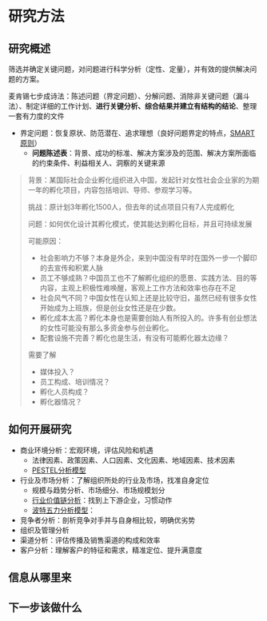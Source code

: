 # 研究方法

## 研究概述

筛选并确定关键问题，对问题进行科学分析（定性、定量），并有效的提供解决问题的方案。

麦肯锡七步成诗法：陈述问题（界定问题）、分解问题、消除非关键问题（漏斗法）、制定详细的工作计划、**进行关键分析、综合结果并建立有结构的结论**、整理一套有力度的文件

- 界定问题：恢复原状、防范潜在、追求理想（良好问题界定的特点，[SMART原则](https://wiki.mbalib.com/wiki/SMART原则)）
  - **问题陈述表**：背景、成功的标准、解决方案涉及的范围、解决方案所面临的约束条件、利益相关人、洞察的关键来源



> 背景：某国际社会企业孵化组织进入中国，发起针对女性社会企业家的为期一年的孵化项目，内容包括培训、导师、参观学习等。
>
> 挑战：原计划3年孵化1500人，但去年的试点项目只有7人完成孵化
>
> 问题：如何优化设计其孵化模式，使其能达到孵化目标，并且可持续发展
>
> 可能原因：
>
> - 社会影响力不够？本身是外企，来到中国没有早时在国外一步一个脚印的去宣传和积累人脉
> - 员工不够成熟？中国员工也不了解孵化组织的愿景、实践方法、目的等内容，主观上积极性难唤醒，客观上工作方法和效率也存在不足
> - 社会风气不同？中国女性在认知上还是比较守旧，虽然已经有很多女性开始成为上班族，但是创业女性还是在少数。
> - 孵化成本太高？孵化本身也是需要创始人有所投入的。许多有创业想法的女性可能没有那么多资金参与创业孵化。
> - 配套设施不完善？孵化也是生活，有没有可能孵化器太边缘？
>
> 需要了解
>
> - 媒体投入？
> - 员工构成、培训情况？
> - 孵化人员构成？
> - 孵化器情况？



## 如何开展研究

- 商业环境分析：宏观环境，评估风险和机遇
  - 法律因素、政策因素、人口因素、文化因素、地域因素、技术因素
  - [PESTEL分析模型](https://wiki.mbalib.com/wiki/PESTEL分析模型)
- 行业及市场分析：了解组织所处的行业及市场，找准自身定位
  - 规模与趋势分析、市场细分、市场规模划分
  - [行业价值链分析](https://wiki.mbalib.com/wiki/行业价值链分析)：找到上下游企业，习惯动作
  - [波特五力分析模型](https://wiki.mbalib.com/wiki/波特五力分析模型)：
- 竞争者分析：剖析竞争对手并与自身相比较，明确优劣势
- 组织及管理分析
- 渠道分析：评估传播及销售渠道的构成和效率
- 客户分析：理解客户的特征和需求，精准定位、提升满意度



## 信息从哪里来



## 下一步该做什么

